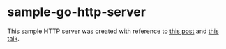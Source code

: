 # sample-go-http-server

This sample HTTP server was created with reference to [this post](https://medium.com/statuscode/how-i-write-go-http-services-after-seven-years-37c208122831) and [this talk](https://www.gophercon.com/agenda/session/49039).
